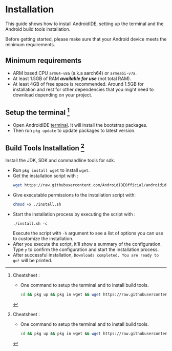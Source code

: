 # Installation
This guide shows how to install AndroidIDE, setting up the terminal and the Android build tools installation.

Before getting started, please make sure that your Android device meets the minimum requirements.

## Minimum requirements
- ARM based CPU `arm64-v8a` (a.k.a aarch64) or `armeabi-v7a`.
- At least 1.5GB of RAM **_available for use_** (not total RAM).
- At least 4GB of free space is recommended. Around 1.5GB for installation and rest for other dependencies that you might need to download depending on your project.

## Setup the terminal [^cheat]
- Open AndroidIDE [terminal](./user_interface#terminal). It will install the bootstrap packages.
- Then run `pkg update` to update packages to latest version.

## Build Tools Installation [^cheat]
Install the JDK, SDK and commandline tools for sdk.
- Run `pkg install wget` to install `wget`.
- Get the installation script with :
    ```bash
    wget https://raw.githubusercontent.com/AndroidIDEOfficial/androidide-build-tools/main/install.sh
    ```
- Give executable permissions to the installation script with:
    ```bash
    chmod +x ./install.sh
    ```
- Start the installation process by executing the script with :
    ```
    ./install.sh -c
    ```
    Execute the script with `-h` argument to see a list of options you can use to customize the installation.
- After you execute the script, it'll show a summary of the configuration. Type `y` to confirm the configuration and start the installation process.
- After successful installation, `Downloads completed. You are ready to go!` will be printed.

[^cheat]:
    Cheatsheet : 
    - One command to setup the terminal and to install build tools.
        ```bash
        cd && pkg up && pkg in wget && wget https://raw.githubusercontent.com/AndroidIDEOfficial/androidide-build-tools/main/install.sh && chmod +x ./install.sh && ./install.sh -c
        ```
